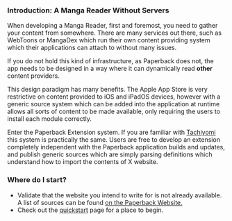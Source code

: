 ### Introduction: A Manga Reader Without Servers

When developing a Manga Reader, first and foremost, you need to gather your content from somewhere. There are many
services out there, such as WebToons or MangaDex which run their own content providing system which their applications
can attach to without many issues.

If you do not hold this kind of infrastructure, as Paperback does not, the app needs to be designed in a way where it
can dynamically read **other** content providers.

This design paradigm has many benefits. The Apple App Store is very restrictive on content provided to iOS and iPadOS
devices, however with a generic source system which can be added into the application at runtime allows all sorts of
content to be made available, only requiring the users to install each module correctly.

Enter the Paperback Extension system. If you are familiar with [Tachiyomi](https://tachiyomi.org) this system is
practically the same. Users are free to develop an extension completely independent with the Paperback application
builds and updates, and publish generic sources which are simply parsing definitions which understand how to import the
contents of X website.

### Where do I start?

* Validate that the website you intend to write for is not already available. A list of sources can be
  found [on the Paperback Website.](../adding-repos.md#known-repositories)
* Check out the [quickstart](cheerio-quickstart.md) page for a place to begin.
